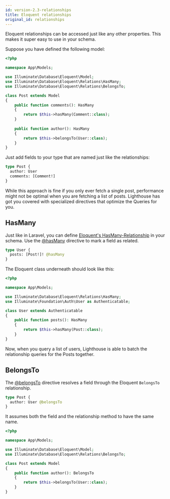 ```yaml
---
id: version-2.3-relationships
title: Eloquent relationships
original_id: relationships
---
```


Eloquent relationships can be accessed just like any other properties.
This makes it super easy to use in your schema.

Suppose you have defined the following model:

```php
<?php

namespace App\Models;

use Illuminate\Database\Eloquent\Model;
use Illuminate\Database\Eloquent\Relations\HasMany;
use Illuminate\Database\Eloquent\Relations\BelongsTo;

class Post extends Model
{
    public function comments(): HasMany
    {
        return $this->hasMany(Comment::class);
    }
    
    public function author(): HasMany
    {
        return $this->belongsTo(User::class);
    }
}
```

Just add fields to your type that are named just like the relationships:

```graphql
type Post {
  author: User
  comments: [Comment!]
}
```

While this approach is fine if you only ever fetch a single post, performance might not be
optimal when you are fetching a list of posts. Lighthouse has got you covered with specialized
directives that optimize the Queries for you.

## HasMany

Just like in Laravel, you can define [Eloquent's HasMany-Relationship](https://laravel.com/docs/eloquent-relationships#one-to-many) in your schema.
Use the [@hasMany](directives#hasMany) directive to mark a field as related.

```graphql
type User {
  posts: [Post!]! @hasMany
}
```

The Eloquent class underneath should look like this:

```php
<?php

namespace App\Models;

use Illuminate\Database\Eloquent\Relations\HasMany;
use Illuminate\Foundation\Auth\User as Authenticatable;

class User extends Authenticatable
{
    public function posts(): HasMany
    {
        return $this->hasMany(Post::class);
    }
}
```

Now, when you query a list of users, Lighthouse is able to batch the relationship queries
for the Posts together.

## BelongsTo

The [@belongsTo](directives#belongsTo) directive resolves a field through the Eloquent `BelongsTo` relationship.

```graphql
type Post {
  author: User @belongsTo
}
```

It assumes both the field and the relationship method to have the same name.

```php
<?php

namespace App\Models;

use Illuminate\Database\Eloquent\Model;
use Illuminate\Database\Eloquent\Relations\BelongsTo;

class Post extends Model 
{
    public function author(): BelongsTo
    {
        return $this->belongsTo(User::class);
    }
}
```
